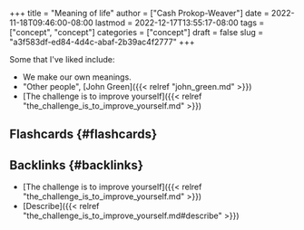 +++
title = "Meaning of life"
author = ["Cash Prokop-Weaver"]
date = 2022-11-18T09:46:00-08:00
lastmod = 2022-12-17T13:55:17-08:00
tags = ["concept", "concept"]
categories = ["concept"]
draft = false
slug = "a3f583df-ed84-4d4c-abaf-2b39ac4f2777"
+++

Some that I've liked include:

-   We make our own meanings.
-   "Other people", [John Green]({{< relref "john_green.md" >}})
-   [The challenge is to improve yourself]({{< relref "the_challenge_is_to_improve_yourself.md" >}})


## Flashcards {#flashcards}


## Backlinks {#backlinks}

-   [The challenge is to improve yourself]({{< relref "the_challenge_is_to_improve_yourself.md" >}})
-   [Describe]({{< relref "the_challenge_is_to_improve_yourself.md#describe" >}})
